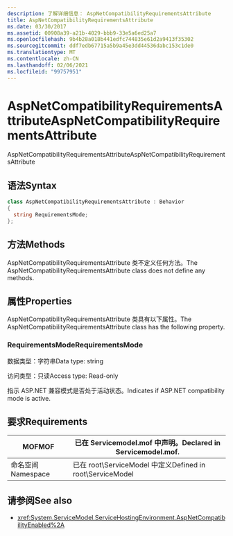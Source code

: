 ```yaml
---
description: 了解详细信息： AspNetCompatibilityRequirementsAttribute
title: AspNetCompatibilityRequirementsAttribute
ms.date: 03/30/2017
ms.assetid: 00908a39-a21b-4029-bbb9-33e5a6ed25a7
ms.openlocfilehash: 9b4b28a018b441edfc744835e61d2a9413f35302
ms.sourcegitcommit: ddf7edb67715a5b9a45e3dd44536dabc153c1de0
ms.translationtype: MT
ms.contentlocale: zh-CN
ms.lasthandoff: 02/06/2021
ms.locfileid: "99757951"
---
```

# <a name="aspnetcompatibilityrequirementsattribute"></a><span data-ttu-id="640dd-103">AspNetCompatibilityRequirementsAttribute</span><span class="sxs-lookup"><span data-stu-id="640dd-103">AspNetCompatibilityRequirementsAttribute</span></span>

<span data-ttu-id="640dd-104">AspNetCompatibilityRequirementsAttribute</span><span class="sxs-lookup"><span data-stu-id="640dd-104">AspNetCompatibilityRequirementsAttribute</span></span>  
  
## <a name="syntax"></a><span data-ttu-id="640dd-105">语法</span><span class="sxs-lookup"><span data-stu-id="640dd-105">Syntax</span></span>  
  
```csharp
class AspNetCompatibilityRequirementsAttribute : Behavior  
{  
  string RequirementsMode;  
};  
```  
  
## <a name="methods"></a><span data-ttu-id="640dd-106">方法</span><span class="sxs-lookup"><span data-stu-id="640dd-106">Methods</span></span>  

 <span data-ttu-id="640dd-107">AspNetCompatibilityRequirementsAttribute 类不定义任何方法。</span><span class="sxs-lookup"><span data-stu-id="640dd-107">The AspNetCompatibilityRequirementsAttribute class does not define any methods.</span></span>  
  
## <a name="properties"></a><span data-ttu-id="640dd-108">属性</span><span class="sxs-lookup"><span data-stu-id="640dd-108">Properties</span></span>  

 <span data-ttu-id="640dd-109">AspNetCompatibilityRequirementsAttribute 类具有以下属性。</span><span class="sxs-lookup"><span data-stu-id="640dd-109">The AspNetCompatibilityRequirementsAttribute class has the following property.</span></span>  
  
### <a name="requirementsmode"></a><span data-ttu-id="640dd-110">RequirementsMode</span><span class="sxs-lookup"><span data-stu-id="640dd-110">RequirementsMode</span></span>  

 <span data-ttu-id="640dd-111">数据类型：字符串</span><span class="sxs-lookup"><span data-stu-id="640dd-111">Data type: string</span></span>  
  
 <span data-ttu-id="640dd-112">访问类型：只读</span><span class="sxs-lookup"><span data-stu-id="640dd-112">Access type: Read-only</span></span>  
  
 <span data-ttu-id="640dd-113">指示 ASP.NET 兼容模式是否处于活动状态。</span><span class="sxs-lookup"><span data-stu-id="640dd-113">Indicates if ASP.NET compatibility mode is active.</span></span>  
  
## <a name="requirements"></a><span data-ttu-id="640dd-114">要求</span><span class="sxs-lookup"><span data-stu-id="640dd-114">Requirements</span></span>  
  
|<span data-ttu-id="640dd-115">MOF</span><span class="sxs-lookup"><span data-stu-id="640dd-115">MOF</span></span>|<span data-ttu-id="640dd-116">已在 Servicemodel.mof 中声明。</span><span class="sxs-lookup"><span data-stu-id="640dd-116">Declared in Servicemodel.mof.</span></span>|  
|---------|-----------------------------------|  
|<span data-ttu-id="640dd-117">命名空间</span><span class="sxs-lookup"><span data-stu-id="640dd-117">Namespace</span></span>|<span data-ttu-id="640dd-118">已在 root\ServiceModel 中定义</span><span class="sxs-lookup"><span data-stu-id="640dd-118">Defined in root\ServiceModel</span></span>|  
  
## <a name="see-also"></a><span data-ttu-id="640dd-119">请参阅</span><span class="sxs-lookup"><span data-stu-id="640dd-119">See also</span></span>

- <xref:System.ServiceModel.ServiceHostingEnvironment.AspNetCompatibilityEnabled%2A>
